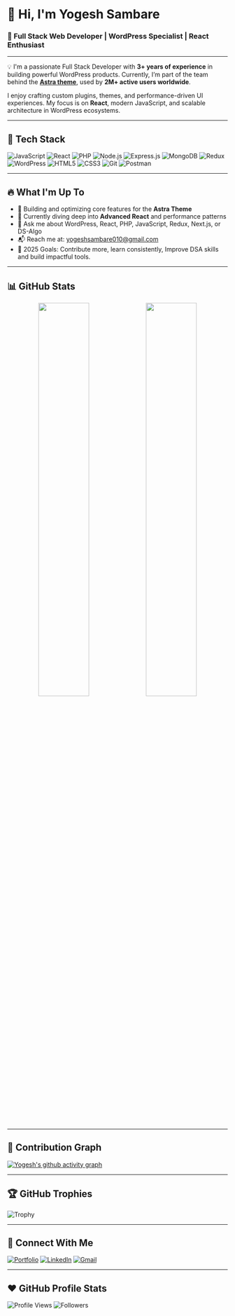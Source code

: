 # 👋 Hi, I'm Yogesh Sambare

### 🚀 Full Stack Web Developer | WordPress Specialist | React Enthusiast

---

💡 I'm a passionate Full Stack Developer with **3+ years of experience** in building powerful WordPress products. Currently, I’m part of the team behind the [**Astra theme**](https://wpastra.com/), used by **2M+ active users worldwide**.

I enjoy crafting custom plugins, themes, and performance-driven UI experiences. My focus is on **React**, modern JavaScript, and scalable architecture in WordPress ecosystems.

---

## 🧠 Tech Stack

![JavaScript](https://img.shields.io/badge/-JavaScript-F7DF1E?logo=javascript&logoColor=000)
![React](https://img.shields.io/badge/-React-61DAFB?logo=react&logoColor=000)
![PHP](https://img.shields.io/badge/-PHP-777BB4?logo=php&logoColor=fff)
![Node.js](https://img.shields.io/badge/-Node.js-339933?logo=nodedotjs&logoColor=fff)
![Express.js](https://img.shields.io/badge/-Express-000000?logo=express&logoColor=white)
![MongoDB](https://img.shields.io/badge/-MongoDB-47A248?logo=mongodb&logoColor=fff)
![Redux](https://img.shields.io/badge/-Redux-764ABC?logo=redux&logoColor=fff)
![WordPress](https://img.shields.io/badge/-WordPress-21759B?logo=wordpress&logoColor=fff)
![HTML5](https://img.shields.io/badge/-HTML5-E34F26?logo=html5&logoColor=fff)
![CSS3](https://img.shields.io/badge/-CSS3-1572B6?logo=css3&logoColor=fff)
![Git](https://img.shields.io/badge/-Git-F05032?logo=git&logoColor=fff)
![Postman](https://img.shields.io/badge/-Postman-FF6C37?logo=postman&logoColor=fff)

---

## 🔥 What I'm Up To

- 🔭 Building and optimizing core features for the **Astra Theme**
- 🌱 Currently diving deep into **Advanced React** and performance patterns
- 💬 Ask me about WordPress, React, PHP, JavaScript, Redux, Next.js, or DS-Algo
- 📬 Reach me at: [yogeshsambare010@gmail.com](mailto:yogeshsambare010@gmail.com)
- 🎯 2025 Goals: Contribute more, learn consistently, Improve DSA skills and build impactful tools.

---

## 📊 GitHub Stats

<div align="center">
  <img src="https://github-readme-stats.vercel.app/api?username=yssambare12&show_icons=true&theme=radical&hide_border=true" width="48%" />
  <img src="https://github-readme-stats.vercel.app/api/top-langs/?username=yssambare12&layout=compact&theme=radical&hide_border=true" width="48%" />
</div>

---

## 🌱 Contribution Graph

[![Yogesh's github activity graph](https://github-readme-activity-graph.vercel.app/graph?username=yssambare12&theme=react-dark)](https://github.com/ashutosh00710/github-readme-activity-graph)

---

## 🏆 GitHub Trophies

![Trophy](https://github-profile-trophy.vercel.app/?username=yssambare12&theme=darkhub&no-frame=true&margin-w=5)

---

## 🔗 Connect With Me

[![Portfolio](https://img.shields.io/badge/Portfolio-000?style=for-the-badge&logo=ko-fi&logoColor=white)](https://yogeshsambare.com/)
[![LinkedIn](https://img.shields.io/badge/-LinkedIn-0A66C2?style=for-the-badge&logo=linkedin&logoColor=white)](https://www.linkedin.com/in/yogesh-sambare/)
[![Gmail](https://img.shields.io/badge/Gmail-D14836?style=for-the-badge&logo=gmail&logoColor=white)](mailto:yogeshsambare010@gmail.com)

---

## ❤️ GitHub Profile Stats

![Profile Views](https://komarev.com/ghpvc/?username=yssambare12&style=flat-square)
![Followers](https://img.shields.io/github/followers/yssambare12?style=social)
